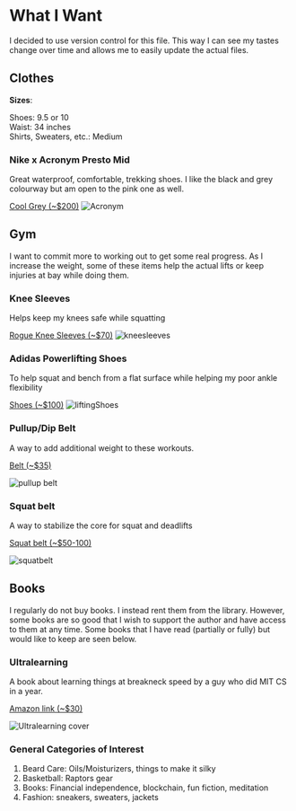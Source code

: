# What I Want
I decided to use version control for this file.  This way I can see my tastes change over time and allows me to easily update the actual files.

## Clothes

**Sizes**:

Shoes: 9.5 or 10  
Waist: 34 inches  
Shirts, Sweaters, etc.: Medium

### Nike x Acronym Presto Mid
Great waterproof, comfortable, trekking shoes. I like the black and grey colourway but am open to the pink one as well.

[Cool Grey (~$200)](https://www.goat.com/sneakers/acronym-x-air-presto-mid-cool-grey-ah7832-001)
![Acronym](https://image.goat.com/crop/750/attachments/product_template_additional_pictures/images/014/502/942/original/436992_01.jpg.jpeg)


## Gym
I want to commit more to working out to get some real progress. As I increase the weight, some of these items help the actual lifts or keep injuries at bay while doing them.

### Knee Sleeves
Helps keep my knees safe while squatting

[Rogue Knee Sleeves (~$70)](https://www.roguecanada.ca/rogue-5-mm-knee-sleeve-black?gclid=EAIaIQobChMIutmQ3bDg5QIVDvbjBx0jYwjOEAQYASABEgJznfD_BwE)
![kneesleeves](https://www.roguecanada.ca/media/catalog/product/cache/2/rogue_header_2015/844x/472321edac810f9b2465a359d8cdc0b5/b/l/black-rogue-knee-sleeve-h.jpg)

### Adidas Powerlifting Shoes
To help squat and bench from a flat surface while helping my poor ankle flexibility

[Shoes (~$100)](https://www.roguecanada.ca/adidas-powerlift-4-mens-core-black-carbon-core-black?151=68&gclid=EAIaIQobChMIifvXmLDg5QIVWgOzAB2c2wY8EAYYASABEgL_bPD_BwE)
![liftingShoes](https://www.roguecanada.ca/media/catalog/product/cache/2/rogue_header_2015/844x/472321edac810f9b2465a359d8cdc0b5/a/d/adidas-powerlift-4-black-header.jpg)

### Pullup/Dip Belt
A way to add additional weight to these workouts.

[Belt (~$35)](https://www.amazon.ca/DMoose-Fitness-Premium-Belt-Chain/dp/B01N5PB7CZ/ref=sr_1_6?dchild=1&gclid=CjwKCAjwxaXtBRBbEiwAPqPxcE17OdZqBN8ymIFWQo3EDZ24mrft1OiLIZSDWCcJnsj-YN7mxMEOZRoCSyIQAvD_BwE&hvadid=294095137828&hvdev=c&hvlocphy=9061009&hvnetw=g&hvpos=1t1&hvqmt=b&hvrand=11683665608654841623&hvtargid=kwd-296480909450&hydadcr=19468_10089192&keywords=weight+pull+up+belt&qid=1571421870&sr=8-6)

![pullup belt](https://images-na.ssl-images-amazon.com/images/I/51%2BSYY1P5pL._SX425_.jpg)

### Squat belt
A way to stabilize the core for squat and deadlifts

[Squat belt (~$50-100)](https://www.amazon.ca/RDX-Powerlifting-Crossfit-Exercise-Bodybuilding/dp/B01MXJ9XNJ/ref=sr_1_6?dchild=1&gclid=CjwKCAjwxaXtBRBbEiwAPqPxcM1PEZc4rtNBQRfrmQfigsklqPbj-B4GSHXEHJwq7U4S1mPBtkJrHRoC98EQAvD_BwE&hvadid=214919357481&hvdev=c&hvlocphy=9061009&hvnetw=g&hvpos=1t1&hvqmt=e&hvrand=3845818518212095598&hvtargid=kwd-295696498279&hydadcr=10207_9433038&keywords=squat+belt&qid=1571422047&sr=8-6)

![squatbelt](https://www.roguefitness.com/media/catalog/product/cache/1/image/1500x1500/9df78eab33525d08d6e5fb8d27136e95/b/e/belt-squat-belt-web-th1.jpg)

## Books
I regularly do not buy books. I instead rent them from the library. However, some books are so good that I wish to support the author and have access to them at any time. Some books that I have read (partially or fully) but would like to keep are seen below.

### Ultralearning
A book about learning things at breakneck speed by a guy who did MIT CS in a year.

[Amazon link (~$30)](https://www.amazon.ca/Ultralearning-Master-Outsmart-Competition-Accelerate/dp/006285268X/ref=sr_1_1?gclid=CjwKCAjwxaXtBRBbEiwAPqPxcLd92qttrygGdhy5oq4i4X2NET2nYHAHRXGsDr_Z5zgjL-9FSYV7kRoC5sEQAvD_BwE&hvadid=324857533341&hvdev=c&hvlocphy=9061009&hvnetw=g&hvpos=1t1&hvqmt=e&hvrand=5855862533567393638&hvtargid=kwd-746228500708&hydadcr=10364_10277612&keywords=ultralearning&qid=1571421635&sr=8-1)

![Ultralearning cover](https://images-na.ssl-images-amazon.com/images/I/51PfH156fIL._SX329_BO1,204,203,200_.jpg)

### General Categories of Interest

1. Beard Care: Oils/Moisturizers, things to make it silky
2. Basketball: Raptors gear
3. Books: Financial independence, blockchain, fun fiction, meditation
4. Fashion: sneakers, sweaters, jackets
